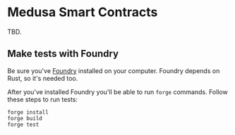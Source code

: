 # Medusa Smart Contracts

TBD.

## Make tests with Foundry

Be sure you've [Foundry](https://github.com/foundry-rs/foundry) installed on your computer. Foundry depends on Rust, so it's needed too.

After you've installed Foundry you'll be able to run `forge` commands. Follow these steps to run tests:

```
forge install
forge build
forge test
```